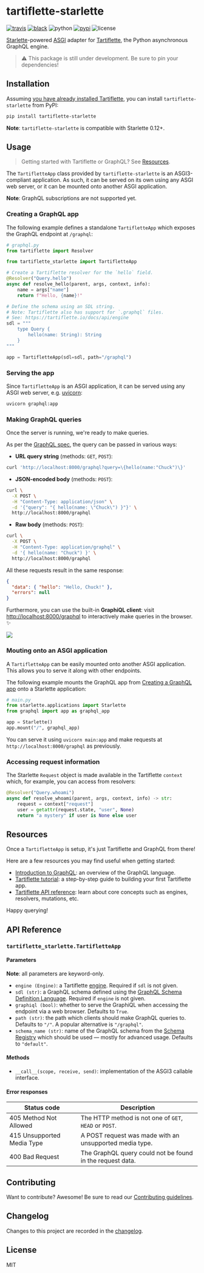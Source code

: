 # tartiflette-starlette

[![travis](https://img.shields.io/travis/tartiflette/tartiflette-starlette.svg)](https://travis-ci.org/tartiflette/tartiflette-starlette)
[![black](https://img.shields.io/badge/code_style-black-000000.svg)](https://github.com/ambv/black)
![python](https://img.shields.io/pypi/pyversions/tartiflette-starlette.svg)
[![pypi](https://img.shields.io/pypi/v/tartiflette-starlette.svg)](https://pypi.org/project/tartiflette-starlette/)
![license](https://img.shields.io/badge/license-MIT-green.svg)

[Starlette]-powered [ASGI] adapter for [Tartiflette], the Python asynchronous GraphQL engine.

[asgi]: https://asgi.readthedocs.io/
[starlette]: https://www.starlette.io
[tartiflette]: https://tartiflette.io

> ⚠️ This package is still under development. Be sure to pin your dependencies!

## Installation

Assuming [you have already installed Tartiflette](https://tartiflette.io/docs/tutorial/install-tartiflette), you can install `tartiflette-starlette` from PyPI:

```bash
pip install tartiflette-starlette
```

**Note**: `tartiflette-starlette` is compatible with Starlette 0.12+.

## Usage

> Getting started with Tartiflette or GraphQL? See [Resources](#resources).

The `TartifletteApp` class provided by `tartiflette-starlette` is an ASGI3-compliant application. As such, it can be served on its own using any ASGI web server, or it can be mounted onto another ASGI application.

**Note**: GraphQL subscriptions are not supported yet.

### Creating a GraphQL app

The following example defines a standalone `TartifletteApp` which exposes the GraphQL endpoint at `/graphql`:

```python
# graphql.py
from tartiflette import Resolver

from tartiflette_starlette import TartifletteApp

# Create a Tartiflette resolver for the `hello` field.
@Resolver("Query.hello")
async def resolve_hello(parent, args, context, info):
    name = args["name"]
    return f"Hello, {name}!"

# Define the schema using an SDL string.
# Note: Tartiflette also has support for `.graphql` files.
# See: https://tartiflette.io/docs/api/engine
sdl = """
    type Query {
        hello(name: String): String
    }
"""

app = TartifletteApp(sdl=sdl, path="/graphql")
```

### Serving the app

Since `TartifletteApp` is an ASGI application, it can be served using any ASGI web server, e.g. [uvicorn]:

[uvicorn]: https://www.uvicorn.org

```bash
uvicorn graphql:app
```

### Making GraphQL queries

Once the server is running, we're ready to make queries.

As per the [GraphQL spec](https://graphql.org/learn/serving-over-http/#http-methods-headers-and-body), the query can be passed in various ways:

- **URL query string** (methods: `GET`, `POST`):

```bash
curl 'http://localhost:8000/graphql?query=\{hello(name:"Chuck")\}'
```

- **JSON-encoded body** (methods: `POST`):

```bash
curl \
  -X POST \
  -H "Content-Type: application/json" \
  -d '{"query": "{ hello(name: \"Chuck\") }"}' \
  http://localhost:8000/graphql
```

- **Raw body** (methods: `POST`):

```bash
curl \
  -X POST \
  -H "Content-Type: application/graphql" \
  -d '{ hello(name: "Chuck") }' \
  http://localhost:8000/graphql
```

All these requests result in the same response:

```json
{
  "data": { "hello": "Hello, Chuck!" },
  "errors": null
}
```

Furthermore, you can use the built-in **GraphiQL client**: visit [http://localhost:8000/graphql](http://localhost:8000/graphql) to interactively make queries in the browser. ✨

![](https://github.com/tartiflette/tartiflette-starlette/blob/master/img/graphiql.png?raw=true)

### Mouting onto an ASGI application

A `TartifletteApp` can be easily mounted onto another ASGI application. This allows you to serve it along with other endpoints.

The following example mounts the GraphQL app from [Creating a GraphQL app](#creating-a-graphql-app) onto a Starlette application:

```python
# main.py
from starlette.applications import Starlette
from graphql import app as graphql_app

app = Starlette()
app.mount("/", graphql_app)
```

You can serve it using `uvicorn main:app` and make requests at `http://localhost:8000/graphql` as previously.

### Accessing request information

The Starlette `Request` object is made available in the Tartiflette `context` which, for example, you can access from resolvers:

```python
@Resolver("Query.whoami")
async def resolve_whoami(parent, args, context, info) -> str:
    request = context["request"]
    user = getattr(request.state, "user", None)
    return "a mystery" if user is None else user
```

## Resources

Once a `TartifletteApp` is setup, it's just Tartiflette and GraphQL from there!

Here are a few resources you may find useful when getting started:

- [Introduction to GraphQL](https://graphql.org/learn/): an overview of the GraphQL language.
- [Tartiflette tutorial](https://tartiflette.io/docs/tutorial/getting-started): a step-by-step guide to building your first Tartiflette app.
- [Tartiflette API reference](https://tartiflette.io/docs/api/engine): learn about core concepts such as engines, resolvers, mutations, etc.

Happy querying!

## API Reference

### `tartiflette_starlette.TartifletteApp`

#### Parameters

**Note**: all parameters are keyword-only.

- `engine (Engine)`: a Tartiflette [engine](https://tartiflette.io/docs/api/engine). Required if `sdl` is not given.
- `sdl (str)`: a GraphQL schema defined using the [GraphQL Schema Definition Language](https://graphql.org/learn/schema/). Required if `engine` is not given.
- `graphiql (bool)`: whether to serve the GraphiQL when accessing the endpoint via a web browser. Defaults to `True`.
- `path (str)`: the path which clients should make GraphQL queries to. Defaults to `"/"`. A popular alternative is `"/graphql"`.
- `schema_name (str)`: name of the GraphQL schema from the [Schema Registry](https://tartiflette.io/docs/api/schema-registry/) which should be used — mostly for advanced usage. Defaults to `"default"`.

#### Methods

- `__call__(scope, receive, send)`: implementation of the ASGI3 callable interface.

#### Error responses

| Status code                | Description                                               |
| -------------------------- | --------------------------------------------------------- |
| 405 Method Not Allowed     | The HTTP method is not one of `GET`, `HEAD` or `POST`.    |
| 415 Unsupported Media Type | A POST request was made with an unsupported media type.   |
| 400 Bad Request            | The GraphQL query could not be found in the request data. |

## Contributing

Want to contribute? Awesome! Be sure to read our [Contributing guidelines](https://github.com/tartiflette/tartiflette-starlette/tree/master/CONTRIBUTING.md).

## Changelog

Changes to this project are recorded in the [changelog](https://github.com/tartiflette/tartiflette-starlette/tree/master/CHANGELOG.md).

## License

MIT
